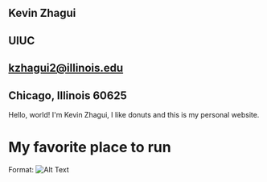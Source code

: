 ## Kevin Zhagui
## UIUC
## kzhagui2@illinois.edu
## Chicago, Illinois 60625

Hello, world! I'm Kevin Zhagui, I like donuts and this is my personal website.

# My favorite place to run
Format: ![Alt Text](http://coolpcwallpapers.com/wp-content/uploads/2014/02/City-Chicago-And-Lake-Michigan-Wallpaper-1920x1080.jpg)


